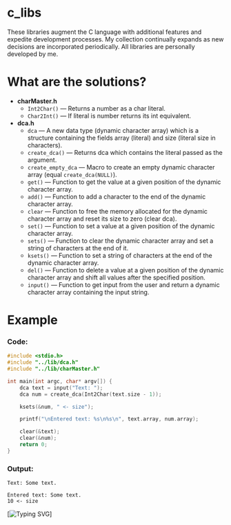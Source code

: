 # c_libs

These libraries augment the C language with additional features and expedite development processes. My collection continually expands as new decisions are incorporated periodically. All libraries are personally developed by me.

# What are the solutions?

- **charMaster.h**
	- `Int2Char()` — Returns a number as a char literal.
	- `Char2Int()` — If literal is number returns its int equivalent.
- **dca.h**
	- `dca` — A new data type (dynamic character array) which is a structure containing the fields array (literal) and size (literal size in characters).
	- `create_dca()` — Returns dca which contains the literal passed as the argument.
	- `create_empty_dca` — Macro to create an empty dynamic character array (equal `create_dca(NULL)`).
	- `get()` — Function to get the value at a given position of the dynamic character array.
	- `add()` — Function to add a character to the end of the dynamic character array.
	- `clear` — Function to free the memory allocated for the dynamic character array and reset its size to zero (clear dca).
	- `set()` — Function to set a value at a given position of the dynamic character array.
	- `sets()` — Function to clear the dynamic character array and set a string of characters at the end of it.
	- `ksets()` — Function to set a string of characters at the end of the dynamic character array.
	- `del()` — Function to delete a value at a given position of the dynamic character array and shift all values after the specified position.
	- `input()` — Function to get input from the user and return a dynamic character array containing the input string.

# Example
### Code:
```c
#include <stdio.h>
#include "../lib/dca.h"
#include "../lib/charMaster.h"

int main(int argc, char* argv[]) {
    dca text = input("Text: ");
    dca num = create_dca(Int2Char(text.size - 1));

    ksets(&num, " <- size");

    printf("\nEntered text: %s\n%s\n", text.array, num.array);

    clear(&text);
    clear(&num);
    return 0;
}
```
### Output:
```
Text: Some text.

Entered text: Some text.
10 <- size
```

[![Typing SVG](https://readme-typing-svg.herokuapp.com?font=Fira+Code&duration=1&pause=300&color=28F700&width=435&lines=_;E_;Ea_;Eas_;Easy_;Easy!_;Easy!;Easy!_;Easy!;Easy!_;Easy!;Easy!_;Easy!;Easy!_;Easy_;Eas_;Ea_;E_;_;+;_;+;_;+;_;+)]
